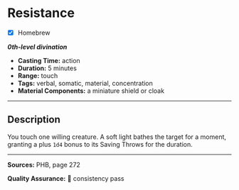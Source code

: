 # Resistance
- [x] Homebrew

***0th-level divination***
- **Casting Time:** action
- **Duration:** 5 minutes
- **Range:** touch
- **Tags:** verbal, somatic, material, concentration
- **Material Components:** a miniature shield or cloak

---

## Description
You touch one willing creature.
A soft light bathes the target for a moment, granting a plus `1d4` bonus to its Saving Throws for the duration.

---

**Sources:** PHB, page 272

**Quality Assurance:** :star2: consistency pass
